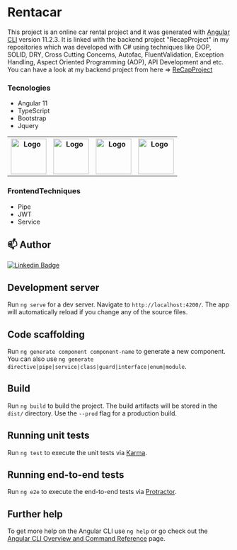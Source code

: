 # Rentacar

This project is an online car rental project and it was generated with [Angular CLI](https://github.com/angular/angular-cli) version 11.2.3.
It is linked with the backend project "RecapProject" in my repositories which was developed with C# using techniques like OOP, SOLID, DRY, Cross Cutting Concerns, Autofac, FluentValidation, Exception Handling, Aspect Oriented Programming (AOP), API Development and etc. You can have a look at my backend project from here => <a href="https://github.com/fatihsahin3/ReCapProject">ReCapProject </a>

### Tecnologies
- Angular 11
- TypeScript
- Bootstrap
- Jquery

<table>
  <tr>
    <th>
      <img src="https://github.com/fatihsahin3/RentACarFrontEnd/blob/master/images/angular.JPG" alt="Logo" width="80" height="80">
    </th>
    <th>
      <img src="https://github.com/fatihsahin3/RentACarFrontEnd/blob/master/images/typescript.JPG" alt="Logo" width="80" height="80">
    </th>
    <th>
      <img src="https://github.com/fatihsahin3/RentACarFrontEnd/blob/master/images/bootstrap.JPG" alt="Logo" width="80" height="80">
    </th>
    <th>
      <img src="https://github.com/fatihsahin3/RentACarFrontEnd/blob/master/images/jquery.JPG" alt="Logo" width="80" height="80">
    </th>
  </tr>
</table>
   
### FrontendTechniques
- Pipe
- JWT
- Service

## 📫 Author

[![Linkedin Badge](https://img.shields.io/badge/fatihsahin-follow%20on%20linkedin-blue?style=for-the-badge&logo=linkedin)](https://www.linkedin.com/in/fatihsahin3/)

## Development server

Run `ng serve` for a dev server. Navigate to `http://localhost:4200/`. The app will automatically reload if you change any of the source files.

## Code scaffolding

Run `ng generate component component-name` to generate a new component. You can also use `ng generate directive|pipe|service|class|guard|interface|enum|module`.

## Build

Run `ng build` to build the project. The build artifacts will be stored in the `dist/` directory. Use the `--prod` flag for a production build.

## Running unit tests

Run `ng test` to execute the unit tests via [Karma](https://karma-runner.github.io).

## Running end-to-end tests

Run `ng e2e` to execute the end-to-end tests via [Protractor](http://www.protractortest.org/).

## Further help

To get more help on the Angular CLI use `ng help` or go check out the [Angular CLI Overview and Command Reference](https://angular.io/cli) page.
